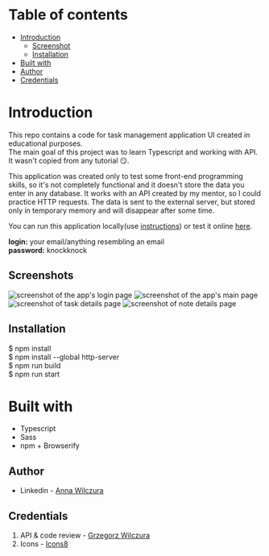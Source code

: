 # Table of contents

- [Introduction](#introduction)
  - [Screenshot](#screenshot)
  - [Installation](#installation)
- [Built with](#built-with)
- [Author](#author)
- [Credentials](#credentials)

# Introduction

This repo contains a code for task management application UI created in educational purposes.  
The main goal of this project was to learn Typescript and working with API.  
It wasn't copied from any tutorial :smirk:.

This application was created only to test some front-end programming skills, so it's not completely functional and it doesn't store the data you enter in any database. It works with an API created by my mentor, so I could practice HTTP requests. The data is sent to the external server, but stored only in temporary memory and will disappear after some time.

You can run this application locally(use [instructions](#installation)) or test it online [here](https://anq92.github.io/my-tasks-app/).

**login:** your email/anything resembling an email  
**password:** knockknock

## Screenshots

![screenshot of the app's login page](./public/screenshot1.png)
![screenshot of the app's main page](./public/screenshot2.png)
![screenshot of task details page](./public/screenshot3.png)
![screenshot of note details page](./public/screenshot4.png)

## Installation

$ npm install  
$ npm install --global http-server  
$ npm run build  
$ npm run start

# Built with

- Typescript
- Sass
- npm + Browserify

## Author

- Linkedin - [Anna Wilczura](https://linkedin.com/in/anna-wilczura)

## Credentials

1. API & code review - [Grzegorz Wilczura](https://www.linkedin.com/in/gwilczura/)
2. Icons - [Icons8](https://icons8.com/)
